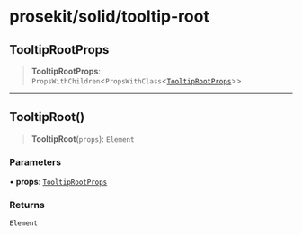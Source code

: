 # prosekit/solid/tooltip-root

<a id="TooltipRootProps" name="TooltipRootProps"></a>

## TooltipRootProps

> **TooltipRootProps**: `PropsWithChildren`\<`PropsWithClass`\<[`TooltipRootProps`](../lit/tooltip-root.md#TooltipRootProps)\>\>

***

<a id="TooltipRoot" name="TooltipRoot"></a>

## TooltipRoot()

> **TooltipRoot**(`props`): `Element`

### Parameters

• **props**: [`TooltipRootProps`](tooltip-root.md#TooltipRootProps)

### Returns

`Element`
